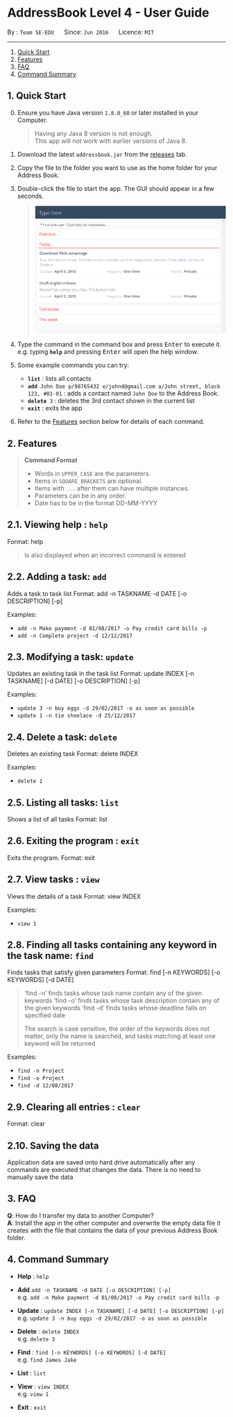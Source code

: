 # AddressBook Level 4 - User Guide

By : `Team SE-EDU`  &nbsp;&nbsp;&nbsp;&nbsp; Since: `Jun 2016`  &nbsp;&nbsp;&nbsp;&nbsp; Licence: `MIT`

---

1. [Quick Start](#quick-start)
2. [Features](#features)
3. [FAQ](#faq)
4. [Command Summary](#command-summary)

## 1. Quick Start

0. Ensure you have Java version `1.8.0_60` or later installed in your Computer.<br>

   > Having any Java 8 version is not enough. <br>
   > This app will not work with earlier versions of Java 8.

1. Download the latest `addressbook.jar` from the [releases](../../../releases) tab.
2. Copy the file to the folder you want to use as the home folder for your Address Book.
3. Double-click the file to start the app. The GUI should appear in a few seconds.
   > <img src="images/Ui.png" width="600">

4. Type the command in the command box and press <kbd>Enter</kbd> to execute it. <br>
   e.g. typing **`help`** and pressing <kbd>Enter</kbd> will open the help window.
5. Some example commands you can try:
   * **`list`** : lists all contacts
   * **`add`**` John Doe p/98765432 e/johnd@gmail.com a/John street, block 123, #01-01` :
     adds a contact named `John Doe` to the Address Book.
   * **`delete`**` 3` : deletes the 3rd contact shown in the current list
   * **`exit`** : exits the app
6. Refer to the [Features](#features) section below for details of each command.<br>


## 2. Features

> **Command Format**
>
> * Words in `UPPER_CASE` are the parameters.
> * Items in `SQUARE_BRACKETS` are optional.
> * Items with `...` after them can have multiple instances.
> * Parameters can be in any order.
> * Date has to be in the format DD-MM-YYYY

## 2.1. Viewing help : `help`

Format: help

> Is also displayed when an incorrect command is entered

## 2.2. Adding a task: `add`

Adds a task to task list
Format: add -n TASKNAME -d DATE [-o DESCRIPTION] [-p]

Examples:

* `add -n Make payment -d 01/08/2017 -o Pay credit card bills -p`
* `add -n Complete project -d 12/12/2017`

## 2.3. Modifying a task: `update`

Updates an existing task in the task list
Format: update INDEX [-n TASKNAME] [-d DATE] [-o DESCRIPTION] [-p]

Examples:

* `update 3 -n buy eggs -d 29/02/2017 -o as soon as possible`
* `update 1 -n tie shoelace -d 25/12/2017`

## 2.4. Delete a task: `delete`

Deletes an existing task
Format: delete INDEX

Examples:

* `delete 1`

## 2.5. Listing all tasks: `list`

Shows a list of all tasks
Format: list

## 2.6. Exiting the program : `exit`

Exits the program.
Format: exit

## 2.7. View tasks : `view`

Views the details of a task
Format: view INDEX

Examples:

* `view 1`

## 2.8. Finding all tasks containing any keyword in the task name: `find`

Finds tasks that satisfy given parameters
Format: find [-n KEYWORDS] [-o KEYWORDS] [-d DATE]

> ‘find -n’ finds tasks whose task name contain any of the given keywords
> ‘find -o’ finds tasks whose task description contain any of the given keywords
> ‘find -d’ finds tasks whose deadline falls on specified date
> 
> The search is case sensitive, the order of the keywords does not matter, only the name is searched, and tasks matching at least one keyword will be returned

Examples:

* `find -n Project`
* `find -o Project`
* `find -d 12/08/2017`

## 2.9. Clearing all entries : `clear`

Format: clear

## 2.10. Saving the data

Application data are saved onto hard drive automatically after any commands are executed that changes the data.
There is no need to manually save the data

## 3. FAQ

**Q**: How do I transfer my data to another Computer?<br>
**A**: Install the app in the other computer and overwrite the empty data file it creates with
       the file that contains the data of your previous Address Book folder.

## 4. Command Summary

* **Help** : `help`

* **Add**  `add -n TASKNAME -d DATE [-o DESCRIPTION] [-p]` <br>
  e.g. `add -n Make payment -d 01/08/2017 -o Pay credit card bills -p`

* **Update** : `update INDEX [-n TASKNAME] [-d DATE] [-o DESCRIPTION] [-p]` <br>
  e.g. `update 3 -n buy eggs -d 29/02/2017 -o as soon as possible`

* **Delete** : `delete INDEX` <br>
   e.g. `delete 3`

* **Find** : `find [-n KEYWORDS] [-o KEYWORDS] [-d DATE]` <br>
  e.g. `find James Jake`

* **List** : `list` <br>

* **View** : `view INDEX` <br>
  e.g. `view 1`

* **Exit** : `exit` <br>
